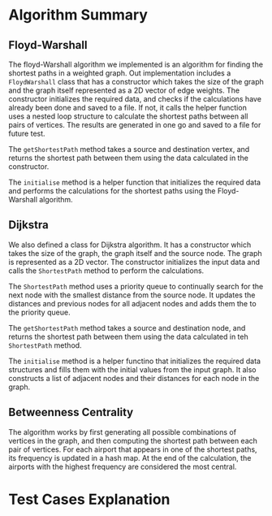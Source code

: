 # Algorithm Summary

## Floyd-Warshall

The floyd-Warshall algorithm we implemented is an algorithm for finding the shortest paths in a weighted graph. Out implementation includes a `FloydWarshall` class that has a constructor which takes the size of the graph and the graph itself represented as a 2D vector of edge weights. The constructor initializes the required data, and checks if the calculations have already been done and saved to a file. If not, it calls the helper function uses a nested loop structure to calculate the shortest paths between all pairs of vertices. The results are generated in one go and saved to a file for future test. 

The `getShortestPath` method takes a source and destination vertex, and returns the shortest path between them using the data calculated in the constructor.

 The `initialise` method is  a helper function that initializes the required data and performs the calculations for the shortest paths using the Floyd-Warshall algorithm. 

## Dijkstra

We also defined a class for Dijkstra algorithm. It has a constructor which takes the size of the graph, the graph itself and the source node. The graph is represented as a 2D vector. The constructor initializes the input data and calls the `ShortestPath` method to perform the calculations.

 The `ShortestPath` method uses a priority queue to continually search for the next node with the smallest distance from the source node. It updates the distances and previous nodes for all adjacent nodes and adds them the to the priority queue. 

The `getShortestPath` method takes a source and destination node, and returns the shortest path between them using the data calculated in teh `ShortestPath` method.

 The `initialise` method is a helper functino that initializes the required data structures and fills them with the initial values from the input graph. It also constructs a list of adjacent nodes and their distances for each node in the graph.

## Betweenness Centrality

The algorithm works by first generating all possible combinations of vertices in the graph, and then computing the shortest path between each pair of vertices. For each airport that appears in one of the shortest paths, its frequency is updated in a hash map. At the end of the calculation, the airports with the highest frequency are considered the most central.



# Test Cases Explanation



